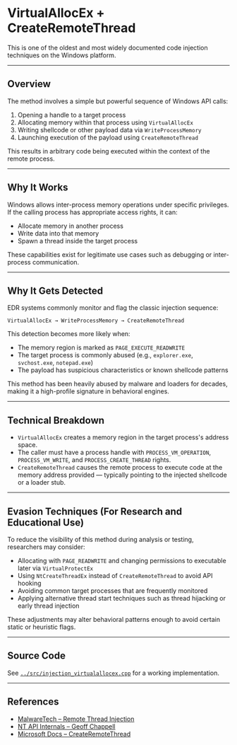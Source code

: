 # VirtualAllocEx + CreateRemoteThread

This is one of the oldest and most widely documented code injection techniques on the Windows platform.

---

## Overview

The method involves a simple but powerful sequence of Windows API calls:

1. Opening a handle to a target process  
2. Allocating memory within that process using `VirtualAllocEx`  
3. Writing shellcode or other payload data via `WriteProcessMemory`  
4. Launching execution of the payload using `CreateRemoteThread`

This results in arbitrary code being executed within the context of the remote process.

---

## Why It Works

Windows allows inter-process memory operations under specific privileges. If the calling process has appropriate access rights, it can:

- Allocate memory in another process  
- Write data into that memory  
- Spawn a thread inside the target process

These capabilities exist for legitimate use cases such as debugging or inter-process communication.

---

## Why It Gets Detected

EDR systems commonly monitor and flag the classic injection sequence:

```
VirtualAllocEx → WriteProcessMemory → CreateRemoteThread
```

This detection becomes more likely when:

- The memory region is marked as `PAGE_EXECUTE_READWRITE`  
- The target process is commonly abused (e.g., `explorer.exe`, `svchost.exe`, `notepad.exe`)  
- The payload has suspicious characteristics or known shellcode patterns

This method has been heavily abused by malware and loaders for decades, making it a high-profile signature in behavioral engines.

---

## Technical Breakdown

- `VirtualAllocEx` creates a memory region in the target process's address space.
- The caller must have a process handle with `PROCESS_VM_OPERATION`, `PROCESS_VM_WRITE`, and `PROCESS_CREATE_THREAD` rights.
- `CreateRemoteThread` causes the remote process to execute code at the memory address provided — typically pointing to the injected shellcode or a loader stub.

---

## Evasion Techniques (For Research and Educational Use)

To reduce the visibility of this method during analysis or testing, researchers may consider:

- Allocating with `PAGE_READWRITE` and changing permissions to executable later via `VirtualProtectEx`
- Using `NtCreateThreadEx` instead of `CreateRemoteThread` to avoid API hooking
- Avoiding common target processes that are frequently monitored
- Applying alternative thread start techniques such as thread hijacking or early thread injection

These adjustments may alter behavioral patterns enough to avoid certain static or heuristic flags.

---

## Source Code

See [`../src/injection_virtualallocex.cpp`](../src/injection_virtualallocex.cpp) for a working implementation.

---

## References

- [MalwareTech – Remote Thread Injection](https://www.malwaretech.com/2015/11/remote-thread-injection.html)  
- [NT API Internals – Geoff Chappell](https://www.geoffchappell.com/)  
- [Microsoft Docs – CreateRemoteThread](https://learn.microsoft.com/en-us/windows/win32/api/processthreadsapi/nf-processthreadsapi-createremotethread)
